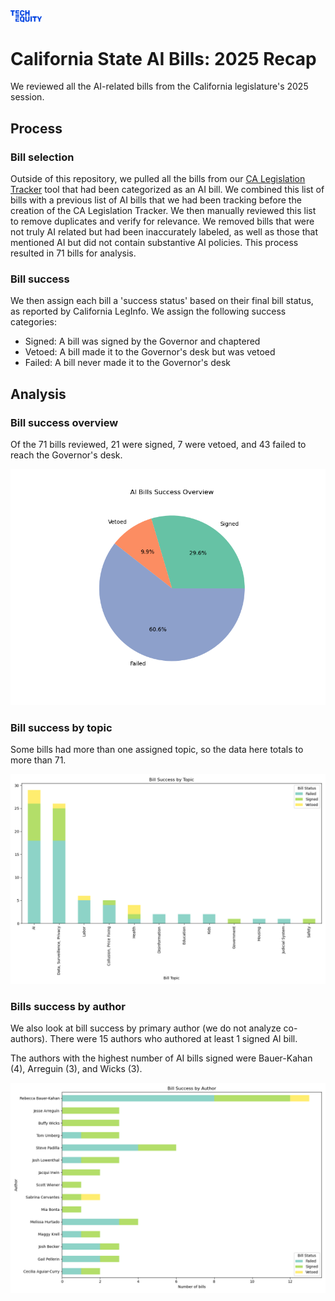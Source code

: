 <img src="img/logo.png" alt="TechEquity Logo" width="10%"/>

# California State AI Bills: 2025 Recap
We reviewed all the AI-related bills from the California legislature's 2025 session.

## Process

### Bill selection
Outside of this repository, we pulled all the bills from our [CA Legislation Tracker](https://github.com/techequitycollaborative/legislation-tracker) tool that had been categorized as an AI bill. We combined this list of bills with a previous list of AI bills that we had been tracking before the creation of the CA Legislation Tracker. We then manually reviewed this list to remove duplicates and verify for relevance. We removed bills that were not truly AI related but had been inaccurately labeled, as well as those that mentioned AI but did not contain substantive AI policies. This process resulted in 71 bills for analysis.

### Bill success
We then assign each bill a 'success status' based on their final bill status, as reported by California LegInfo. We assign the following success categories: 
- Signed: A bill was signed by the Governor and chaptered
- Vetoed: A bill made it to the Governor's desk but was vetoed
- Failed: A bill never made it to the Governor's desk

## Analysis

### Bill success overview
Of the 71 bills reviewed, 21 were signed, 7 were vetoed, and 43 failed to reach the Governor's desk.

![Bill success overview](plots/bill_success_overview.png)

### Bill success by topic
Some bills had more than one assigned topic, so the data here totals to more than 71.

![Bills by topic](plots/bills_by_topic.png)

### Bills success by author
We also look at bill success by primary author (we do not analyze co-authors). There were 15 authors who authored at least 1 signed AI bill.

The authors with the highest number of AI bills signed were Bauer-Kahan (4), Arreguin (3), and Wicks (3).

![Bills by author](plots/bills_by_author.png)



